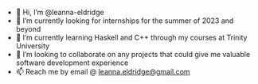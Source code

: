 - 👋 Hi, I’m @leanna-eldridge
- 👀 I’m currently looking for internships for the summer of 2023 and beyond
- 🌱 I’m currently learning Haskell and C++ through my courses at Trinity University
- 💞️ I’m looking to collaborate on any projects that could give me valuable software development experience
- 📫 Reach me by email @ leanna.eldridge@gmail.com


